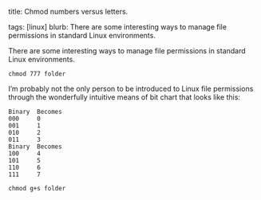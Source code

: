 title: Chmod numbers versus letters.
<!-- date: -->
tags: [linux]
blurb: There are some interesting ways to manage file permissions in standard Linux environments.


There are some interesting ways to manage file permissions in standard Linux environments.

`chmod 777 folder`

I’m probably not the only person to be introduced to Linux file permissions through the wonderfully intuitive means of bit chart that looks like this:

	Binary	Becomes
	000		0
	001		1
	010		2
	011		3
	Binary	Becomes
	100		4
	101		5
	110		6
	111		7

`chmod g+s folder`


